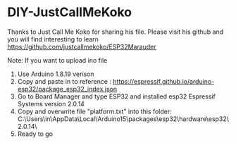 # DIY-JustCallMeKoko

Thanks to Just Call Me Koko for sharing his file. Please visit his github and you will find interesting to learn https://github.com/justcallmekoko/ESP32Marauder

Note:
If you want to upload ino file 
1. Use Arduino 1.8.19 verison
2. Copy and paste in to reference : https://espressif.github.io/arduino-esp32/package_esp32_index.json
3. Go to Board Manager and type ESP32 and installed esp32 Espressif Systems version 2.0.14
4. Copy and overwrite file "platform.txt" into this folder: C:\Users\in\AppData\Local\Arduino15\packages\esp32\hardware\esp32\2.0.14\
5. Ready to go

